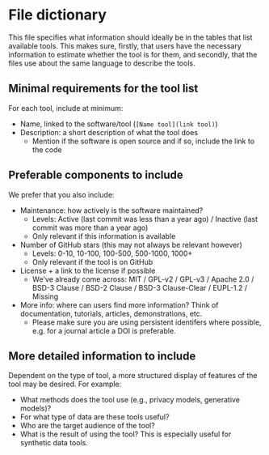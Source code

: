# File dictionary

This file specifies what information should ideally be in the tables that list available tools. This makes sure, firstly, that users have the necessary information to estimate whether the tool is for them, and secondly, that the files use about the same language to describe the tools. 

## Minimal requirements for the tool list

For each tool, include at minimum:
- Name, linked to the software/tool (`[Name tool](link tool)`)
- Description: a short description of what the tool does
  - Mention if the software is open source and if so, include the link to the code

## Preferable components to include

We prefer that you also include:
- Maintenance: how actively is the software maintained? 
  - Levels: Active (last commit was less than a year ago) / Inactive (last commit was more than a year ago)
  - Only relevant if this information is available
- Number of GitHub stars (this may not always be relevant however)
  - Levels: 0-10, 10-100, 100-500, 500-1000, 1000+
  - Only relevant if the tool is on GitHub
- License + a link to the license if possible
  - We've already come across: MIT / GPL-v2 / GPL-v3 / Apache 2.0 / BSD-3 Clause / BSD-2 Clause / BSD-3 Clause-Clear / EUPL-1.2 / Missing
- More info: where can users find more information? Think of documentation, tutorials, articles, demonstrations, etc.
  - Please make sure you are using persistent identifers where possible, e.g. for a journal article a DOI is preferable.

## More detailed information to include

Dependent on the type of tool, a more structured display of features of the tool may be desired. For example:

- What methods does the tool use (e.g., privacy models, generative models)?
- For what type of data are these tools useful?
- Who are the target audience of the tool?
- What is the result of using the tool? This is especially useful for synthetic data tools.